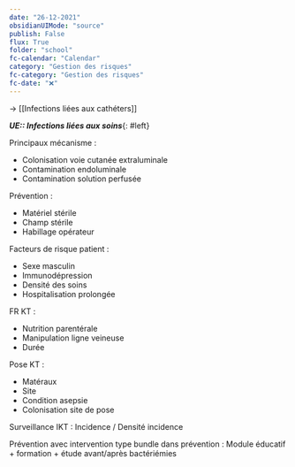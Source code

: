 ```yaml
---
date: "26-12-2021"
obsidianUIMode: "source"
publish: False
flux: True
folder: "school"
fc-calendar: "Calendar"
category: "Gestion des risques"
fc-category: "Gestion des risques"
fc-date: "❌"
---
```

→ [[Infections liées aux cathéters]]

***UE:: Infections liées aux soins***{: #left}  

Principaux mécanisme : 
- Colonisation voie cutanée extraluminale
- Contamination endoluminale
- Contamination solution perfusée

Prévention :
- Matériel stérile
- Champ stérile
- Habillage opérateur

Facteurs de risque patient :
- Sexe masculin
- Immunodépression
- Densité des soins
- Hospitalisation prolongée

FR KT :
- Nutrition parentérale
- Manipulation ligne veineuse
- Durée

Pose KT :
- Matéraux
- Site 
- Condition asepsie
- Colonisation site de pose

Surveillance IKT : Incidence / Densité incidence

Prévention avec intervention type bundle dans prévention : Module éducatif + formation + étude avant/après bactériémies